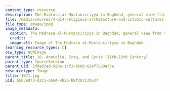```yaml
---
content_type: resource
description: The Madrasa al-Mustansiriyya in Baghdad, general view from the courtyard.
file: /media/courses/4-614-religious-architecture-and-islamic-cultures-fall-2002/b563ed73d2c16ba44b20b8f38713b637_1071.jpg
file_type: image/jpeg
image_metadata:
  caption: The Madrasa al-Mustansiriyya in Baghdad, general view from the courtyard.
  credit: ''
  image-alt: Image of The Madrasa al-Mustansiriyya in Baghdad
learning_resource_types: []
ocw_type: OCWImage
parent_title: 10. Anatolia, Iraq, and Syria (11th-13th Century)
parent_type: CourseSection
parent_uid: 1dded7ed-926e-1cf3-9b6b-83ef7580e73e
resourcetype: Image
title: 1071.jpg
uid: b563ed73-d2c1-6ba4-4b20-b8f38713b637
---
```

